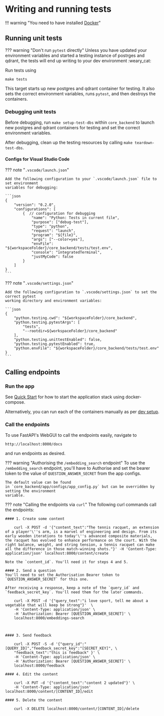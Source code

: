 # Writing and running tests

!!! warning "You need to have installed [Docker](https://docs.docker.com/get-docker/)"

## Running unit tests

??? warning "Don't run `pytest` directly"
    Unless you have updated your environment variables and started a testing instance
    of postrges and qdrant, the tests will end up writing to your dev environment :weary_cat:

Run tests using

    make tests

This target starts up new postgres and qdrant container for testing. It also sets the
correct environment variables, runs `pytest`, and then destroys the containers.

### Debugging unit tests

Before debugging, run `make setup-test-dbs` within `core_backend` to launch new postgres and
qdrant containers for testing and set the correct environment variables.

After debugging, clean up the testing resources by calling `make teardown-test-dbs`.

#### Configs for Visual Studio Code

??? note "`.vscode/launch.json`"

    Add the following configuration to your `.vscode/launch.json` file to set environment
    variables for debugging:

    ```json
    {
        "version": "0.2.0",
        "configurations": [
            {  // configuration for debugging
                "name": "Python: Tests in current file",
                "purpose": ["debug-test"],
                "type": "python",
                "request": "launch",
                "program": "${file}",
                "args": ["--color=yes"],
                "envFile": "${workspaceFolder}/core_backend/tests/test.env",
                "console": "integratedTerminal",
                "justMyCode": false
            }
        ]
    }
    ```

??? note "`.vscode/settings.json`"

    Add the following configuration to `.vscode/settings.json` to set the correct pytest
    working directory and environment variables:

    ```json
    {
        "python.testing.cwd": "${workspaceFolder}/core_backend",
        "python.testing.pytestArgs": [
            "tests",
            "--rootdir=${workspaceFolder}/core_backend"
        ],
        "python.testing.unittestEnabled": false,
        "python.testing.pytestEnabled": true,
        "python.envFile": "${workspaceFolder}/core_backend/tests/test.env"
    }
    ```

## Calling endpoints

### Run the app

See [Quick Start](../index.md#quick_start) for how to start the application stack using docker-compose.

Alternatively, you can run each of the containers manually as per [dev setup](setup.md).

### Call the endpoints

To use FastAPI's WebGUI to call the endpoints easily, navigate to

    http://localhost:8000/docs

and run endpoints as desired.

??? warning "Authorising the `/embedding_search` endpoint"
    To use the `/embedding_search` endpoint, you'll have to Authorise and set the bearer token to the value of `QUESTION_ANSWER_SECRET` from the app configs.

    The default value can be found
    in `core_backend/app/configs/app_config.py` but can be overridden by setting the environment
    variable.

??? note "Calling the endpoints via `curl`"
    The following curl commands call the endpoints:

    #### 1. Create some content

        curl -X POST -d '{"content_text":"The tennis racquet, an extension of a player'\''s arm, is a marvel of engineering and design. From its early wooden iterations to today'\''s advanced composite materials, the racquet has evolved to enhance performance on the court. With the right balance, weight, and string tension, a tennis racquet can make all the difference in those match-winning shots."}' -H 'Content-Type: application/json' localhost:8000/content/create

    Note the `content_id`. You'll need it for steps 4 and 5.

    #### 2. Send a question
    You'll need to set the Authorisation Bearer token to `QUESTION_ANSWER_SECRET` for this one.

    After receiving a response, keep a note of the `query_id` and `feedback_secret_key`. You'll need them for the later commands.

        curl -X POST -d '{"query_text":"i love sport, tell me about a vegetable that will keep be strong"}'  \
        -H 'Content-Type: application/json' \
        -H 'Authorization: Bearer [QUESTION_ANSWER_SECRET]' \
        localhost:8000/embeddings-search



    #### 3. Send feedback

        curl -X POST -S -d '{"query_id":"[QUERY_ID]","feedback_secret_key":"[SECRET_KEY]", \
        "feedback_text":"this is feedback" }' \
        -H 'Content-Type: application/json' \
        -H 'Authorization: Bearer [QUESTION_ANSWER_SECRET]' \
        localhost:8000/feedback

    #### 4. Edit the content

        curl -X PUT -d '{"content_text":"content 2 updated"}' \
        -H 'Content-Type: application/json' localhost:8000/content/[CONTENT_ID]/edit

    #### 5. Delete the content

        curl -X DELETE localhost:8000/content/[CONTENT_ID]/delete
